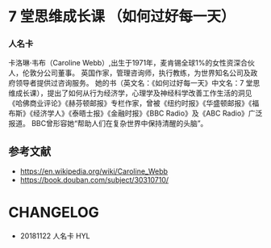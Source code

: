 # 7 堂思维成长课 （如何过好每一天）


### 人名卡


卡洛琳·韦布（Caroline Webb）,出生于1971年，麦肯锡全球1%的女性资深合伙人，伦敦分公司董事。
英国作家，管理咨询师，执行教练，为世界知名公司及政府领导者提供过咨询服务。
她的书（英文名：《如何过好每一天》中文名：7 堂思维成长课），提出了如何从行为经济学，心理学及神经科学改善工作生活的洞见
《哈佛商业评论》《赫芬顿邮报》专栏作家，曾被《纽约时报》《华盛顿邮报》《福布斯》《经济学人》《泰晤士报》《金融时报》《BBC Radio》及《ABC Radio》广泛报道。
BBC曾形容她“帮助人们在复杂世界中保持清醒的头脑”。



## 参考文献

* https://en.wikipedia.org/wiki/Caroline_Webb
* https://book.douban.com/subject/30310710/

# CHANGELOG

- 20181122 人名卡 HYL
